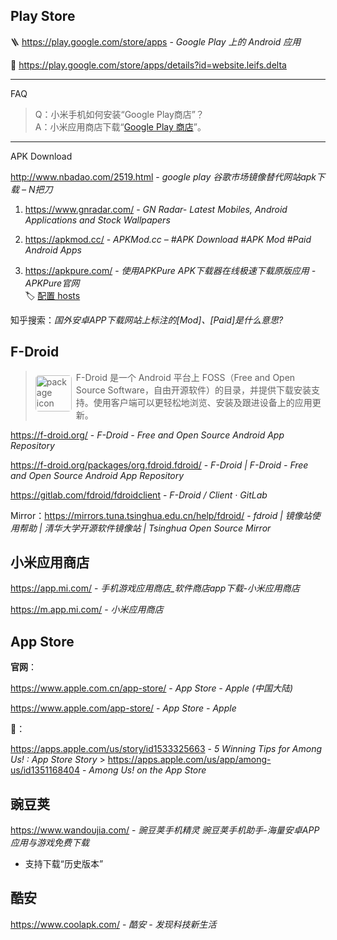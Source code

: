 
## Play Store

🪜 https://play.google.com/store/apps - *Google Play 上的 Android 应用*

🌰 https://play.google.com/store/apps/details?id=website.leifs.delta

----

FAQ

> Q：小米手机如何安装“Google Play商店”？  
> A：小米应用商店下载“[Google Play 商店](http://app.xiaomi.com/detail/191)”。

----

APK Download

http://www.nbadao.com/2519.html - *google play 谷歌市场镜像替代网站apk下载 – N把刀*

1. https://www.gnradar.com/ - *GN Radar- Latest Mobiles, Android Applications and Stock Wallpapers*

2. https://apkmod.cc/ - *APKMod.cc – #APK Download #APK Mod #Paid Android Apps*

3. https://apkpure.com/ - *使用APKPure APK下载器在线极速下载原版应用 - APKPure官网*   
🏷️ [配置 hosts](https://zhuanlan.zhihu.com/p/47225701)

知乎搜索：*国外安卓APP下载网站上标注的[Mod]、[Paid]是什么意思?*


## F-Droid

> <img src="https://f-droid.org/repo/org.fdroid.fdroid/en-US/icon_0slNR8J9edqDZDoyWABFZrqQONU9EyiNVwM6B3Jui_Q=.png" alt="package icon" align="left" width="58" hspace="0" vspace="0" style="border-radius: 5px;margin: 7px 7px 0 0;"> F-Droid 是一个 Android 平台上 FOSS（Free and Open Source Software，自由开源软件）的目录，并提供下载安装支持。使用客户端可以更轻松地浏览、安装及跟进设备上的应用更新。

https://f-droid.org/ - *F-Droid - Free and Open Source Android App Repository*

https://f-droid.org/packages/org.fdroid.fdroid/ - *F-Droid | F-Droid - Free and Open Source Android App Repository*

https://gitlab.com/fdroid/fdroidclient - *F-Droid / Client · GitLab*

Mirror：https://mirrors.tuna.tsinghua.edu.cn/help/fdroid/ - *fdroid | 镜像站使用帮助 | 清华大学开源软件镜像站 | Tsinghua Open Source Mirror*


## 小米应用商店

https://app.mi.com/ - *手机游戏应用商店_软件商店app下载-小米应用商店*

https://m.app.mi.com/ - *小米应用商店*

## App Store

**官网**：

https://www.apple.com.cn/app-store/ - *App Store - Apple (中国大陆)*

https://www.apple.com/app-store/ - *App Store - Apple*

🌰：

https://apps.apple.com/us/story/id1533325663 - *5 Winning Tips for Among Us! : App Store Story* > https://apps.apple.com/us/app/among-us/id1351168404 - *Among Us! on the App Store*

## 豌豆荚

https://www.wandoujia.com/ - *豌豆荚手机精灵 豌豆荚手机助手-海量安卓APP应用与游戏免费下载*

- 支持下载“历史版本”

## 酷安

https://www.coolapk.com/ - *酷安 - 发现科技新生活*
